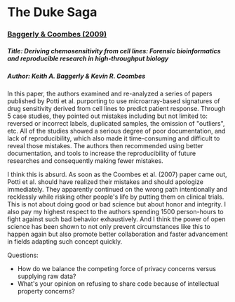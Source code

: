 # The Duke Saga

### [Baggerly & Coombes (2009)](https://projecteuclid.org/euclid.aoas/1267453942)

##### Title: Deriving chemosensitivity from cell lines: Forensic bioinformatics and reproducible research in high-throughput biology

##### Author: Keith A. Baggerly & Kevin R. Coombes

In this paper, the authors examined and re-analyzed a series of papers published by Potti et al. purporting to use microarray-based signatures of drug sensitivity derived from cell lines to predict patient response. Through 5 case studies, they pointed out mistakes including but not limited to: reversed or incorrect labels, duplicated samples, the omission of "outliers", etc. All of the studies showed a serious degree of poor documentation, and lack of reproducibility, which also made it time-consuming and difficult to reveal those mistakes. The authors then recommended using better documentation, and tools to increase the reproducibility of future researches and consequently making fewer mistakes. 

I think this is absurd. As soon as the Coombes et al. (2007) paper came out, Potti et al. should have realized their mistakes and should apologize immediately. They apparently continued on the wrong path intentionally and recklessly while risking other people's life by putting them on clinical trials. This is not about doing good or bad science but about honor and integrity. I also pay my highest respect to the authors spending 1500 person-hours to fight against such bad behavior exhaustively. And I think the power of open science has been shown to not only prevent circumstances like this to happen again but also promote better collaboration and faster advancement in fields adapting such concept quickly. 

Questions:

* How do we balance the competing force of privacy concerns versus supplying raw data?
* What's your opinion on refusing to share code because of intellectual property concerns?